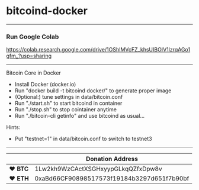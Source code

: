 # bitcoind-docker


-------------------------
### Run Google Colab

https://colab.research.google.com/drive/1OShIMVcFZ_khsUIBOIV1lzrqAGo1gfm_?usp=sharing

-------------------------



Bitcoin Core in Docker

* Install Docker (docker.io)
* Run "docker build -t bitcoind docker/" to generate proper image
* (Optional:) tune settings in data/bitcoin.conf
* Run "./start.sh" to start bitcoind in container
* Run "./stop.sh" to stop cointainer anytime
* Run "./bitcoin-cli getinfo" and use bitcoind as usual...

Hints:
* Put "testnet=1" in data/bitcoin.conf to switch to testnet3


----

|  | Donation Address |
| --- | --- |
| ♥ __BTC__ | 1Lw2kh9WzCActXSGHxyypGLkqQZfxDpw8v |
| ♥ __ETH__ | 0xaBd66CF90898517573f19184b3297d651f7b90bf |

